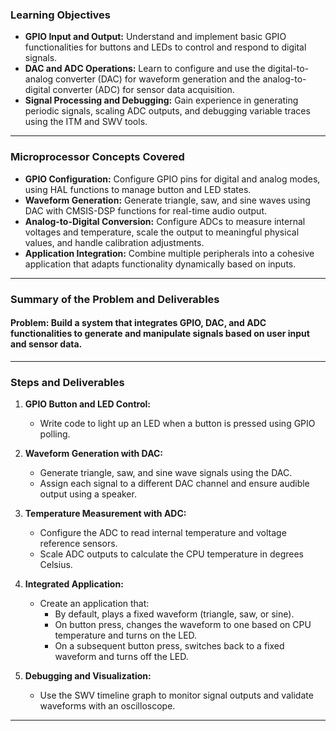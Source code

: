 ### **Learning Objectives**
- **GPIO Input and Output:** Understand and implement basic GPIO functionalities for buttons and LEDs to control and respond to digital signals.  
- **DAC and ADC Operations:** Learn to configure and use the digital-to-analog converter (DAC) for waveform generation and the analog-to-digital converter (ADC) for sensor data acquisition.  
- **Signal Processing and Debugging:** Gain experience in generating periodic signals, scaling ADC outputs, and debugging variable traces using the ITM and SWV tools.

---

### **Microprocessor Concepts Covered**
- **GPIO Configuration:** Configure GPIO pins for digital and analog modes, using HAL functions to manage button and LED states.  
- **Waveform Generation:** Generate triangle, saw, and sine waves using DAC with CMSIS-DSP functions for real-time audio output.  
- **Analog-to-Digital Conversion:** Configure ADCs to measure internal voltages and temperature, scale the output to meaningful physical values, and handle calibration adjustments.  
- **Application Integration:** Combine multiple peripherals into a cohesive application that adapts functionality dynamically based on inputs.  

---

### **Summary of the Problem and Deliverables**
#### **Problem:** Build a system that integrates GPIO, DAC, and ADC functionalities to generate and manipulate signals based on user input and sensor data.  

---

### **Steps and Deliverables**
1. **GPIO Button and LED Control:**  
   - Write code to light up an LED when a button is pressed using GPIO polling.  

2. **Waveform Generation with DAC:**  
   - Generate triangle, saw, and sine wave signals using the DAC.  
   - Assign each signal to a different DAC channel and ensure audible output using a speaker.  

3. **Temperature Measurement with ADC:**  
   - Configure the ADC to read internal temperature and voltage reference sensors.  
   - Scale ADC outputs to calculate the CPU temperature in degrees Celsius.  

4. **Integrated Application:**  
   - Create an application that:  
     - By default, plays a fixed waveform (triangle, saw, or sine).  
     - On button press, changes the waveform to one based on CPU temperature and turns on the LED.  
     - On a subsequent button press, switches back to a fixed waveform and turns off the LED.  

5. **Debugging and Visualization:**  
   - Use the SWV timeline graph to monitor signal outputs and validate waveforms with an oscilloscope.  

---